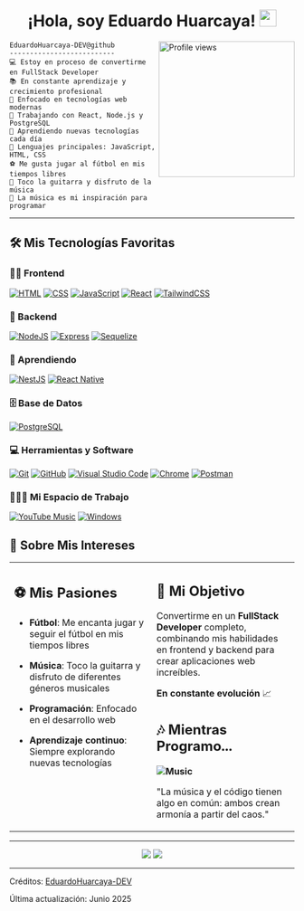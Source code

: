 <h1 align="center">
¡Hola, soy Eduardo Huarcaya! 
<img src="https://media.giphy.com/media/hvRJCLFzcasrR4ia7z/giphy.gif" width="30"></h1>
    
<img style="flex: 1;" src="https://i.pinimg.com/474x/47/24/3b/47243b4838113bce92b7e633cd88137f.jpg" alt="Profile views" align='right' width="240"/>
    
```
EduardoHuarcaya-DEV@github
--------------------------
💻 Estoy en proceso de convertirme en FullStack Developer
📚 En constante aprendizaje y crecimiento profesional
🚀 Enfocado en tecnologías web modernas
🔭 Trabajando con React, Node.js y PostgreSQL
🌱 Aprendiendo nuevas tecnologías cada día
🌟 Lenguajes principales: JavaScript, HTML, CSS
⚽ Me gusta jugar al fútbol en mis tiempos libres
🎸 Toco la guitarra y disfruto de la música
🎵 La música es mi inspiración para programar
```

<hr>

## 🛠️ Mis Tecnologías Favoritas

### 👨‍💻 Frontend

<p>
    <a href="#"><img alt="HTML" src="https://img.shields.io/badge/HTML%20-%23E34F26.svg?logo=html5&logoColor=white"></a>
    <a href="#"><img alt="CSS" src="https://img.shields.io/badge/CSS%20-%231572B6.svg?logo=css3&logoColor=white"></a>
    <a href="#"><img alt="JavaScript" src="https://img.shields.io/badge/JavaScript%20-%23F7DF1E.svg?logo=javascript&logoColor=black"></a>
    <a href="#"><img alt="React" src="https://img.shields.io/badge/React-20232A?style=for-the-badge&logo=react&logoColor=61DAFB"></a>
    <a href="#"><img alt="TailwindCSS" src="https://img.shields.io/badge/Tailwind_CSS-38B2AC?style=for-the-badge&logo=tailwind-css&logoColor=white"></a>
</p>

### 🔧 Backend

<p>
    <a href="#"><img alt="NodeJS" src="https://img.shields.io/badge/Node.js%20-%2343853D.svg?logo=node.js&logoColor=white"></a>
    <a href="#"><img alt="Express" src="https://img.shields.io/badge/Express.js-404D59?style=for-the-badge&logo=express&logoColor=white"></a>
    <a href="#"><img alt="Sequelize" src="https://img.shields.io/badge/Sequelize-52B0E7?style=for-the-badge&logo=Sequelize&logoColor=white"></a>
</p>

### 🚀 Aprendiendo

<p>
    <a href="#"><img alt="NestJS" src="https://img.shields.io/badge/NestJS-E0234E?style=for-the-badge&logo=nestjs&logoColor=white"></a>
    <a href="#"><img alt="React Native" src="https://img.shields.io/badge/React%20Native-20232A?style=for-the-badge&logo=react&logoColor=61DAFB"></a>
</p>

### 🗄️ Base de Datos

<p>
    <a href="#"><img alt="PostgreSQL" src="https://img.shields.io/badge/PostgreSQL-316192?style=for-the-badge&logo=postgresql&logoColor=white"></a>
</p>

### 💻 Herramientas y Software

<p>
    <a href="#"><img alt="Git" src="https://img.shields.io/badge/Git%20-%23F05033.svg?logo=git&logoColor=white"></a>
    <a href="#"><img alt="GitHub" src="https://img.shields.io/badge/GitHub-%23121011.svg?logo=github&logoColor=white"></a>
    <a href="#"><img alt="Visual Studio Code" src="https://img.shields.io/badge/Visual%20Studio%20Code-0078d7.svg?logo=visual-studio-code&logoColor=white"></a>
    <a href="#"><img alt="Chrome" src="https://img.shields.io/badge/Chrome-3DDC84?logo=google-chrome&logoColor=white"></a>
    <a href="#"><img alt="Postman" src="https://img.shields.io/badge/Postman-FF6C37?logo=postman&logoColor=white"></a>
</p>

### 👨🏽‍💻 Mi Espacio de Trabajo
<p>
    <a href="#"><img alt="YouTube Music" src="https://img.shields.io/badge/YouTube_Music-FF0000?style=for-the-badge&logo=youtube-music&logoColor=white"></a>
    <a href="#"><img alt="Windows" src="https://img.shields.io/badge/Windows-0078D6?style=for-the-badge&logo=windows&logoColor=white"></a>
</p>

## 🎯 Sobre Mis Intereses

<table style="border: none">
  <tr>
  <td width="50%" valign="top">

## ⚽ Mis Pasiones

- **Fútbol**: Me encanta jugar y seguir el fútbol en mis tiempos libres
- **Música**: Toco la guitarra y disfruto de diferentes géneros musicales
- **Programación**: Enfocado en el desarrollo web
- **Aprendizaje continuo**: Siempre explorando nuevas tecnologías

  </td>
  <td width="50%" valign="top">

## 🚀 Mi Objetivo

Convertirme en un **FullStack Developer** completo, combinando mis habilidades en frontend y backend para crear aplicaciones web increíbles.

**En constante evolución** 📈

## 🎶 Mientras Programo...

**<img alt="Music" src="https://img.shields.io/badge/Coding%20with-Music-1abc9c.svg">**

"La música y el código tienen algo en común: ambos crean armonía a partir del caos."

  </td>
  </tr>
</table>

---

<p align="center">
  <img src="https://img.shields.io/badge/From-Peru-yellow.svg">
  <img src="https://img.shields.io/badge/Keep-Coding-blue.svg">
</p>

------
Créditos: [EduardoHuarcaya-DEV](https://github.com/EduardoHuarcaya-DEV)

Última actualización: Junio 2025
